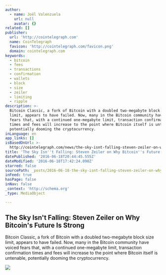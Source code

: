 ```yaml
---
author:
  - name: Joël Valenzuela
    url: null
    avatar: {}
related: []
publisher:
  url: 'http://cointelegraph.com'
  name: CoinTelegraph
  favicon: 'http://cointelegraph.com/favicon.png'
  domain: cointelegraph.com
keywords:
  - bitcoin
  - fees
  - transactions
  - confirmation
  - wallets
  - block
  - size
  - zeiler
  - limiting
  - ripple
description: >-
  Bitcoin Classic, a fork of Bitcoin with a doubled two-megabyte block size
  limit, appears to have failed. Now, many in the Bitcoin community have voiced
  fears that, with a continued one-megabyte limit, transaction confirmation
  times and fees will increase to the point where Bitcoin itself is untenable,
  potentially dooming the cryptocurrency.
inLanguage: en
app_links: []
isBasedOnUrl: >-
  http://cointelegraph.com/news/the-sky-isnt-falling-steven-zeiler-on-why-bitcoins-future-is-strong
title: 'The Sky Isn''t Falling: Steven Zeiler on Why Bitcoin''s Future Is Strong'
datePublished: '2016-06-18T20:44:45.555Z'
dateModified: '2016-06-18T17:42:24.090Z'
starred: false
sourcePath: _posts/2016-06-18-the-sky-isnt-falling-steven-zeiler-on-why-bitcoins-future.md
inFeed: true
hasPage: false
inNav: false
_context: 'http://schema.org'
_type: MediaObject

---
```

<article style=""><h1>The Sky Isn't Falling: Steven Zeiler on Why Bitcoin's Future Is Strong</h1><p>Bitcoin Classic, a fork of Bitcoin with a doubled two-megabyte block size limit, appears to have failed. Now, many in the Bitcoin community have voiced fears that, with a continued one-megabyte limit, transaction confirmation times and fees will increase to the point where Bitcoin itself is untenable, potentially dooming the cryptocurrency.</p><img src="http://cointelegraph.com/images/725_aHR0cDovL2NvaW50ZWxlZ3JhcGguY29tL3N0b3JhZ2UvdXBsb2Fkcy92aWV3LzYwMWU4OGJlOWRjOTYwYWFhZWRjMzE3MDRmNGY0M2YwLnBuZw==.jpg" /></article>